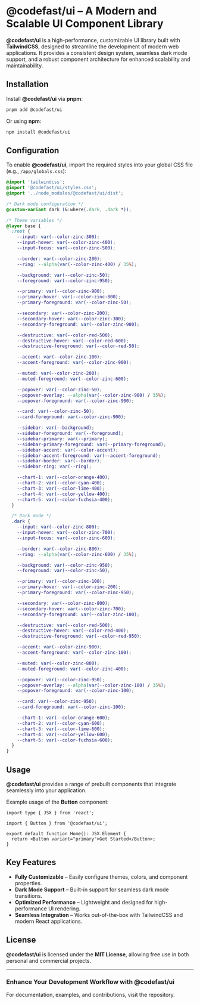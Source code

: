 # **@codefast/ui** – A Modern and Scalable UI Component Library

**@codefast/ui** is a high-performance, customizable UI library built with **TailwindCSS**, designed to streamline the development of modern web applications. It provides a consistent design system, seamless dark mode support, and a robust component architecture for enhanced scalability and maintainability.

## Installation

Install **@codefast/ui** via **pnpm**:

```sh
pnpm add @codefast/ui
```

Or using **npm**:

```sh
npm install @codefast/ui
```

## Configuration

To enable **@codefast/ui**, import the required styles into your global CSS file (e.g., `/app/globals.css`):

```css
@import 'tailwindcss';
@import '@codefast/ui/styles.css';
@import '../node_modules/@codefast/ui/dist';

/* Dark mode configuration */
@custom-variant dark (&:where(.dark, .dark *));

/* Theme variables */
@layer base {
  :root {
    --input: var(--color-zinc-300);
    --input-hover: var(--color-zinc-400);
    --input-focus: var(--color-zinc-500);

    --border: var(--color-zinc-200);
    --ring: --alpha(var(--color-zinc-400) / 35%);

    --background: var(--color-zinc-50);
    --foreground: var(--color-zinc-950);

    --primary: var(--color-zinc-900);
    --primary-hover: var(--color-zinc-800);
    --primary-foreground: var(--color-zinc-50);

    --secondary: var(--color-zinc-200);
    --secondary-hover: var(--color-zinc-300);
    --secondary-foreground: var(--color-zinc-900);

    --destructive: var(--color-red-500);
    --destructive-hover: var(--color-red-600);
    --destructive-foreground: var(--color-red-50);

    --accent: var(--color-zinc-100);
    --accent-foreground: var(--color-zinc-900);

    --muted: var(--color-zinc-200);
    --muted-foreground: var(--color-zinc-600);

    --popover: var(--color-zinc-50);
    --popover-overlay: --alpha(var(--color-zinc-900) / 35%);
    --popover-foreground: var(--color-zinc-900);

    --card: var(--color-zinc-50);
    --card-foreground: var(--color-zinc-900);

    --sidebar: var(--background);
    --sidebar-foreground: var(--foreground);
    --sidebar-primary: var(--primary);
    --sidebar-primary-foreground: var(--primary-foreground);
    --sidebar-accent: var(--color-accent);
    --sidebar-accent-foreground: var(--accent-foreground);
    --sidebar-border: var(--border);
    --sidebar-ring: var(--ring);

    --chart-1: var(--color-orange-400);
    --chart-2: var(--color-cyan-400);
    --chart-3: var(--color-lime-400);
    --chart-4: var(--color-yellow-400);
    --chart-5: var(--color-fuchsia-400);
  }

  /* Dark mode */
  .dark {
    --input: var(--color-zinc-800);
    --input-hover: var(--color-zinc-700);
    --input-focus: var(--color-zinc-600);

    --border: var(--color-zinc-800);
    --ring: --alpha(var(--color-zinc-600) / 35%);

    --background: var(--color-zinc-950);
    --foreground: var(--color-zinc-50);

    --primary: var(--color-zinc-100);
    --primary-hover: var(--color-zinc-200);
    --primary-foreground: var(--color-zinc-950);

    --secondary: var(--color-zinc-800);
    --secondary-hover: var(--color-zinc-700);
    --secondary-foreground: var(--color-zinc-100);

    --destructive: var(--color-red-500);
    --destructive-hover: var(--color-red-400);
    --destructive-foreground: var(--color-red-950);

    --accent: var(--color-zinc-900);
    --accent-foreground: var(--color-zinc-100);

    --muted: var(--color-zinc-800);
    --muted-foreground: var(--color-zinc-400);

    --popover: var(--color-zinc-950);
    --popover-overlay: --alpha(var(--color-zinc-100) / 35%);
    --popover-foreground: var(--color-zinc-100);

    --card: var(--color-zinc-950);
    --card-foreground: var(--color-zinc-100);

    --chart-1: var(--color-orange-600);
    --chart-2: var(--color-cyan-600);
    --chart-3: var(--color-lime-600);
    --chart-4: var(--color-yellow-600);
    --chart-5: var(--color-fuchsia-600);
  }
}
```

## Usage

**@codefast/ui** provides a range of prebuilt components that integrate seamlessly into your application.

Example usage of the **Button** component:

```tsx
import type { JSX } from 'react';

import { Button } from '@codefast/ui';

export default function Home(): JSX.Element {
  return <Button variant="primary">Get Started</Button>;
}
```

## Key Features

- **Fully Customizable** – Easily configure themes, colors, and component properties.
- **Dark Mode Support** – Built-in support for seamless dark mode transitions.
- **Optimized Performance** – Lightweight and designed for high-performance UI rendering.
- **Seamless Integration** – Works out-of-the-box with TailwindCSS and modern React applications.

## License

**@codefast/ui** is licensed under the **MIT License**, allowing free use in both personal and commercial projects.

---

### Enhance Your Development Workflow with **@codefast/ui**

For documentation, examples, and contributions, visit the repository.
